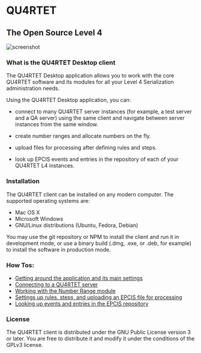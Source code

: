# QU4RTET

## The Open Source Level 4

![screenshot](https://gitlab.com/lduros/quartet-ui/raw/master/docs/screenshots/main-screen/1.png)

### What is the QU4RTET Desktop client

The QU4RTET Desktop application allows you to work with the core QU4RTET software and its modules for all your Level 4 Serialization administration needs.

Using the QU4RTET Desktop application, you can:

* connect to many QU4RTET server instances (for example, a test server and a QA server) using the same client and navigate between server instances from the same window.

* create number ranges and allocate numbers on the fly.

* upload files for processing after defining rules and steps.

* look up EPCIS events and entries in the repository of each of your QU4RTET L4 instances.

### Installation

The QU4RTET client can be installed on any modern computer.
The supported operating systems are:

* Mac OS X
* Microsoft Windows
* GNU/Linux distributions (Ubuntu, Fedora, Debian)

You may use the git repository or NPM to install the client and run it in development mode, or use a binary build (.dmg, .exe, or .deb, for example) to install the software in production mode.

### How Tos:

* [Getting around the application and its main settings](main-screen.md)
* [Connecting to a QU4RTET server](add-server.md)
* [Working with the Number Range module](number-range.md)
* [Settings up rules, steps, and uploading an EPCIS file for processing](capture.md)
* [Looking up events and entries in the EPCIS repository](epcis.md)

### License

The QU4RTET client is distributed under the GNU Public License version 3 or later. You are free to distribute it and modify it under the conditions of the GPLv3 license.
